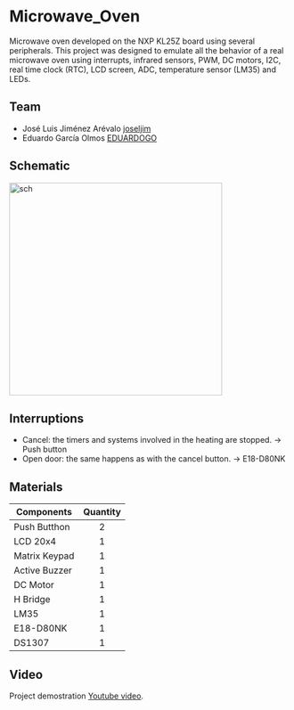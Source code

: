 # Microwave_Oven
Microwave oven developed on the NXP KL25Z board using several peripherals. This project was designed to emulate all the behavior of a real microwave oven using interrupts, infrared sensors, PWM, DC motors, I2C, real time clock (RTC), LCD screen, ADC, temperature sensor (LM35) and LEDs.

## Team

* José Luis Jiménez Arévalo [joseljim](https://github.com/joseljim)
* Eduardo García Olmos [EDUARDOGO](https://github.com/EGO72)

## Schematic

<img width="382" alt="sch" src="https://user-images.githubusercontent.com/78834111/155444998-d313b294-cf7b-466b-9b50-af20cadf153a.png">

## Interruptions

* Cancel: the timers and systems involved in the heating are stopped. -> Push button
* Open door: the same happens as with the cancel button.              -> E18-D80NK

## Materials

| **Components** | **Quantity** |
|------------|:--------:|
|Push Butthon|2         |
|LCD 20x4    |1         |
|Matrix Keypad|1        |
|Active Buzzer|1        |
|DC Motor     |1        |
|H Bridge     |1        |
|LM35         |1        |
|E18-D80NK    |1        |
|DS1307       |1        |



## Video

Project demostration [Youtube video](https://youtu.be/nM7_EuxoMyk).
